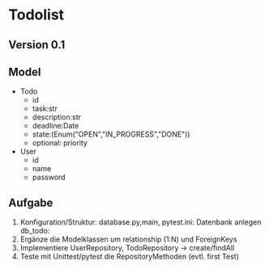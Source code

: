 # Todolist
## Version 0.1
## Model
* Todo
    * id
    * task:str
    * description:str
    * deadline:Date
    * state:(Enum("OPEN","IN_PROGRESS","DONE"))
    * optional: priority
* User
    * id
    * name
    * password



## Aufgabe
1. Konfiguration/Struktur: database.py,main, pytest.ini: Datenbank anlegen db_todo: 
2. Ergänze die Modelklassen um relationship (1:N) und ForeignKeys
3. Implementiere UserRepository, TodoRepository -> create/findAll
4. Teste mit Unittest/pytest die RepositoryMethoden (evtl. first Test)

